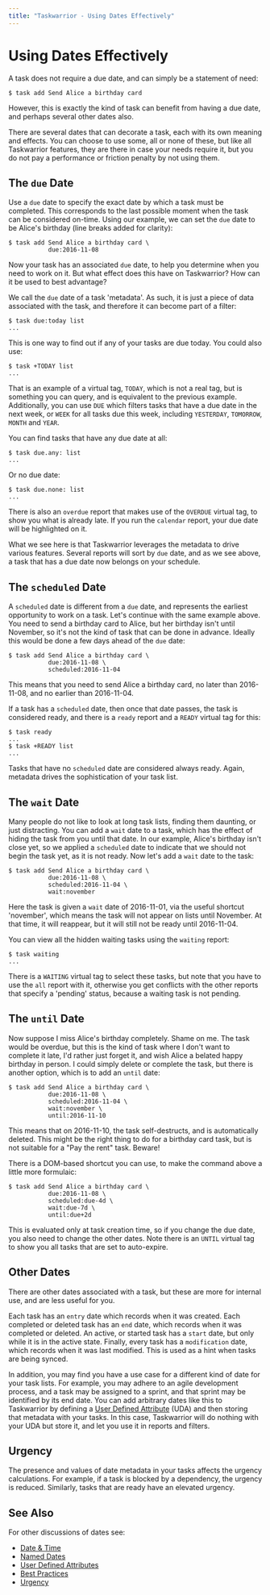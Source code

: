 ```yaml
---
title: "Taskwarrior - Using Dates Effectively"
---
```


# Using Dates Effectively

A task does not require a due date, and can simply be a statement of need:

    $ task add Send Alice a birthday card

However, this is exactly the kind of task can benefit from having a due date, and perhaps several other dates also.

There are several dates that can decorate a task, each with its own meaning and effects.
You can choose to use some, all or none of these, but like all Taskwarrior features, they are there in case your needs require it, but you do not pay a performance or friction penalty by not using them.

## The `due` Date

Use a `due` date to specify the exact date by which a task must be completed.
This corresponds to the last possible moment when the task can be considered on-time.
Using our example, we can set the `due` date to be Alice's birthday
(line breaks added for clarity):

    $ task add Send Alice a birthday card \
               due:2016-11-08

Now your task has an associated `due` date, to help you determine when you need to work on it.
But what effect does this have on Taskwarrior? How can it be used to best advantage?

We call the `due` date of a task 'metadata'.
As such, it is just a piece of data associated with the task, and therefore it can become part of a filter:

    $ task due:today list
    ...

This is one way to find out if any of your tasks are due today.
You could also use:

    $ task +TODAY list
    ...

That is an example of a virtual tag, `TODAY`, which is not a real tag, but is something you can query, and is equivalent to the previous example.
Additionally, you can use `DUE` which filters tasks that have a due date in the next week, or
`WEEK` for all tasks due this week, including `YESTERDAY`, `TOMORROW`, `MONTH`
and `YEAR`.

You can find tasks that have any due date at all:

    $ task due.any: list
    ...

Or no due date:

    $ task due.none: list
    ...

There is also an `overdue` report that makes use of the `OVERDUE` virtual tag, to show you what is already late.
If you run the `calendar` report, your due date will be highlighted on it.

What we see here is that Taskwarrior leverages the metadata to drive various features.
Several reports will sort by `due` date, and as we see above, a task that has a due date now belongs on your schedule.

## The `scheduled` Date

A `scheduled` date is different from a `due` date, and represents the earliest opportunity to work on a task.
Let's continue with the same example above.
You need to send a birthday card to Alice, but her birthday isn't until November, so it's not the kind of task that can be done in advance.
Ideally this would be done a few days ahead of the `due` date:

    $ task add Send Alice a birthday card \
               due:2016-11-08 \
               scheduled:2016-11-04

This means that you need to send Alice a birthday card, no later than
2016-11-08, and no earlier than 2016-11-04.

If a task has a `scheduled` date, then once that date passes, the task is considered ready, and there is a `ready` report and a `READY` virtual tag for this:

    $ task ready
    ...
    $ task +READY list
    ...

Tasks that have no `scheduled` date are considered always ready.
Again, metadata drives the sophistication of your task list.

## The `wait` Date

Many people do not like to look at long task lists, finding them daunting, or just distracting.
You can add a `wait` date to a task, which has the effect of hiding the task from you until that date.
In our example, Alice's birthday isn't close yet, so we applied a `scheduled` date to indicate that we should not begin the task yet, as it is not ready.
Now let's add a `wait` date to the task:

    $ task add Send Alice a birthday card \
               due:2016-11-08 \
               scheduled:2016-11-04 \
               wait:november

Here the task is given a `wait` date of 2016-11-01, via the useful shortcut
'november', which means the task will not appear on lists until November.
At that time, it will reappear, but it will still not be ready until 2016-11-04.

You can view all the hidden waiting tasks using the `waiting` report:

    $ task waiting
    ...

There is a `WAITING` virtual tag to select these tasks, but note that you have to use the `all` report with it, otherwise you get conflicts with the other reports that specify a 'pending' status, because a waiting task is not pending.

## The `until` Date

Now suppose I miss Alice's birthday completely.
Shame on me.
The task would be overdue, but this is the kind of task where I don't want to complete it late, I'd rather just forget it, and wish Alice a belated happy birthday in person.
I could simply delete or complete the task, but there is another option, which is to add an `until` date:

    $ task add Send Alice a birthday card \
               due:2016-11-08 \
               scheduled:2016-11-04 \
               wait:november \
               until:2016-11-10

This means that on 2016-11-10, the task self-destructs, and is automatically deleted.
This might be the right thing to do for a birthday card task, but is not suitable for a "Pay the rent" task.
Beware!

There is a DOM-based shortcut you can use, to make the command above a little more formulaic:

    $ task add Send Alice a birthday card \
               due:2016-11-08 \
               scheduled:due-4d \
               wait:due-7d \
               until:due+2d

This is evaluated only at task creation time, so if you change the due date, you also need to change the other dates.
Note there is an `UNTIL` virtual tag to show you all tasks that are set to auto-expire.

## Other Dates

There are other dates associated with a task, but these are more for internal use, and are less useful for you.

Each task has an `entry` date which records when it was created.
Each completed or deleted task has an `end` date, which records when it was completed or deleted. An active, or started task has a `start` date, but only while it is in the active state. Finally, every task has a `modification` date, which records when it was last modified. This is used as a hint when tasks are being synced.

In addition, you may find you have a use case for a different kind of date for your task lists. For example, you may adhere to an agile development process, and a task may be assigned to a sprint, and that sprint may be identified by its end date. You can add arbitrary dates like this to Taskwarrior by defining a
[User Defined Attribute](../udas/) (UDA) and then storing that metadata with your tasks. In this case, Taskwarrior will do nothing with your UDA but store it, and let you use it in reports and filters.

## Urgency

The presence and values of date metadata in your tasks affects the urgency calculations.
For example, if a task is blocked by a dependency, the urgency is reduced.
Similarly, tasks that are ready have an elevated urgency.

## See Also

For other discussions of dates see:

- [Date & Time](../dates/)
- [Named Dates](../named_dates/)
- [User Defined Attributes](../udas/)
- [Best Practices](../best-practices/)
- [Urgency](../urgency/)
